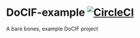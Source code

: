 # DoCIF-example [![CircleCI](https://circleci.com/gh/jgkamat/DoCIF-example.svg?style=svg)](https://circleci.com/gh/jgkamat/DoCIF-example)
A bare bones, example DoCIF project
